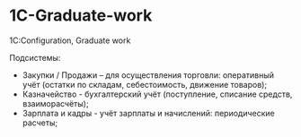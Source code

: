 # 1C-Graduate-work
1C:Configuration, Graduate work

Подсистемы:
- Закупки / Продажи – для осуществления торговли: оперативный учёт (остатки по складам, себестоимость, движение товаров);
- Казначейство - бухгалтерский учёт (поступление, списание средств, взаиморасчёты);
- Зарплата и кадры - учёт зарплаты и начислений: периодические расчеты;
